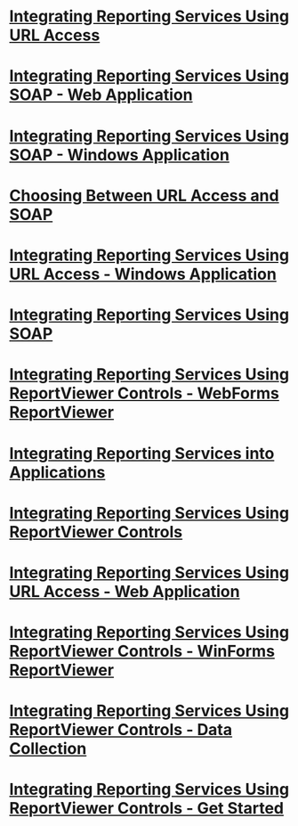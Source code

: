 # [Integrating Reporting Services Using URL Access](integrating-reporting-services-using-url-access.md)
# [Integrating Reporting Services Using SOAP - Web Application](integrating-reporting-services-using-soap-web-application.md)
# [Integrating Reporting Services Using SOAP - Windows Application](integrating-reporting-services-using-soap-windows-application.md)
# [Choosing Between URL Access and SOAP](choosing-between-url-access-and-soap.md)
# [Integrating Reporting Services Using URL Access - Windows Application](integrating-reporting-services-using-url-access-windows-application.md)
# [Integrating Reporting Services Using SOAP](integrating-reporting-services-using-soap.md)
# [Integrating Reporting Services Using ReportViewer Controls - WebForms ReportViewer](4c200f36-4012-4108-8095-370b426ccf8d.md)
# [Integrating Reporting Services into Applications](integrating-reporting-services-into-applications.md)
# [Integrating Reporting Services Using ReportViewer Controls](integrating-reporting-services-using-reportviewer-controls.md)
# [Integrating Reporting Services Using URL Access - Web Application](integrating-reporting-services-using-url-access-web-application.md)
# [Integrating Reporting Services Using ReportViewer Controls - WinForms ReportViewer](29fb9f7d-ba65-49fd-9cbc-4c380869de96.md)
# [Integrating Reporting Services Using ReportViewer Controls - Data Collection](integrating-reporting-services-using-reportviewer-controls-data-collection.md)
# [Integrating Reporting Services Using ReportViewer Controls - Get Started](integrating-reporting-services-using-reportviewer-controls-get-started.md)
